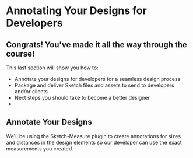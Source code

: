 # Annotating Your Designs for Developers

## Congrats! You've made it all the way through the course!

This last section will show you how to:
- Annotate your designs for developers for a seamless design process
- Package and deliver Sketch files and assets to send to developers and/or clients
- Next steps you should take to become a better designer
- 

## Annotate Your Designs
We'll be using the Sketch-Measure plugin to create annotations for sizes and distances in the design elements so our developer can use the exact measurements you created.


